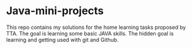 # Java-mini-projects
This repo contains my solutions for the home learning tasks proposed by TTA.
The goal is learning some basic JAVA skills.
The hidden goal is learning and getting used with git and Github.
